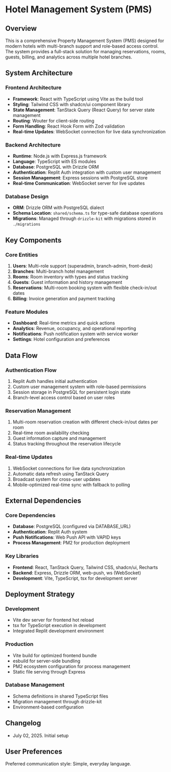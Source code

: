 # Hotel Management System (PMS)

## Overview

This is a comprehensive Property Management System (PMS) designed for modern hotels with multi-branch support and role-based access control. The system provides a full-stack solution for managing reservations, rooms, guests, billing, and analytics across multiple hotel branches.

## System Architecture

### Frontend Architecture
- **Framework**: React with TypeScript using Vite as the build tool
- **Styling**: Tailwind CSS with shadcn/ui component library
- **State Management**: TanStack Query (React Query) for server state management
- **Routing**: Wouter for client-side routing
- **Form Handling**: React Hook Form with Zod validation
- **Real-time Updates**: WebSocket connection for live data synchronization

### Backend Architecture
- **Runtime**: Node.js with Express.js framework
- **Language**: TypeScript with ES modules
- **Database**: PostgreSQL with Drizzle ORM
- **Authentication**: Replit Auth integration with custom user management
- **Session Management**: Express sessions with PostgreSQL store
- **Real-time Communication**: WebSocket server for live updates

### Database Design
- **ORM**: Drizzle ORM with PostgreSQL dialect
- **Schema Location**: `shared/schema.ts` for type-safe database operations
- **Migrations**: Managed through `drizzle-kit` with migrations stored in `./migrations`

## Key Components

### Core Entities
1. **Users**: Multi-role support (superadmin, branch-admin, front-desk)
2. **Branches**: Multi-branch hotel management
3. **Rooms**: Room inventory with types and status tracking
4. **Guests**: Guest information and history management
5. **Reservations**: Multi-room booking system with flexible check-in/out dates
6. **Billing**: Invoice generation and payment tracking

### Feature Modules
- **Dashboard**: Real-time metrics and quick actions
- **Analytics**: Revenue, occupancy, and operational reporting
- **Notifications**: Push notification system with service worker
- **Settings**: Hotel configuration and preferences

## Data Flow

### Authentication Flow
1. Replit Auth handles initial authentication
2. Custom user management system with role-based permissions
3. Session storage in PostgreSQL for persistent login state
4. Branch-level access control based on user roles

### Reservation Management
1. Multi-room reservation creation with different check-in/out dates per room
2. Real-time room availability checking
3. Guest information capture and management
4. Status tracking throughout the reservation lifecycle

### Real-time Updates
1. WebSocket connections for live data synchronization
2. Automatic data refresh using TanStack Query
3. Broadcast system for cross-user updates
4. Mobile-optimized real-time sync with fallback to polling

## External Dependencies

### Core Dependencies
- **Database**: PostgreSQL (configured via DATABASE_URL)
- **Authentication**: Replit Auth system
- **Push Notifications**: Web Push API with VAPID keys
- **Process Management**: PM2 for production deployment

### Key Libraries
- **Frontend**: React, TanStack Query, Tailwind CSS, shadcn/ui, Recharts
- **Backend**: Express, Drizzle ORM, web-push, ws (WebSocket)
- **Development**: Vite, TypeScript, tsx for development server

## Deployment Strategy

### Development
- Vite dev server for frontend hot reload
- tsx for TypeScript execution in development
- Integrated Replit development environment

### Production
- Vite build for optimized frontend bundle
- esbuild for server-side bundling
- PM2 ecosystem configuration for process management
- Static file serving through Express

### Database Management
- Schema definitions in shared TypeScript files
- Migration management through drizzle-kit
- Environment-based configuration

## Changelog
- July 02, 2025. Initial setup

## User Preferences

Preferred communication style: Simple, everyday language.